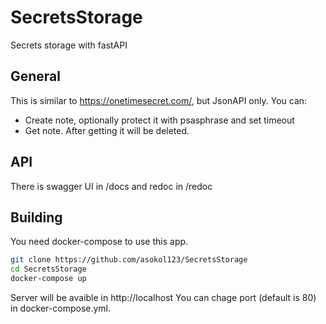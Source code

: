 # SecretsStorage
Secrets storage with fastAPI

## General
This is similar to https://onetimesecret.com/, but JsonAPI only.
You can:
* Create note, optionally protect it with psasphrase and set timeout
* Get note. After getting it will be deleted.

## API
There is swagger UI in /docs and redoc in /redoc

## Building
You need docker-compose to use this app.
```bash
git clone https://github.com/asokol123/SecretsStorage
cd SecretsStorage
docker-compose up
```
Server will be avaible in http://localhost
You can chage port (default is 80) in docker-compose.yml.
